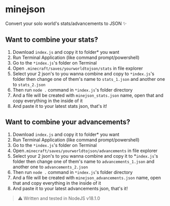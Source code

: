# minejson
Convert your solo world's stats/advancements to JSON ✨

## Want to combine your stats?
1. Download `index.js` and copy it to folder* you want
2. Run Terminal Application (like command prompt/powershell)
3. Go to the `*index.js`'s folder on Terminal
4. Open `.minecraft/saves/yourworldtojson/stats` in file explorer
5. Select your 2 json's to you wanna combine and copy to `*index.js`'s folder then change one of them's name to `stats_1.json` and another one to `stats_2.json`
6. Then run `node .` command in `*index.js`'s folder directory
7. And a file will be created with `minejson_stats.json` name, open that and copy everything in the inside of it
8. And paste it to your latest stats json, that's it!

## Want to combine your advancements?
1. Download `index.js` and copy it to folder* you want
2. Run Terminal Application (like command prompt/powershell)
3. Go to the `*index.js`'s folder on Terminal
4. Open`.minecraft/saves/yourworldtojson/advancements` in file explorer
5. Select your 2 json's to you wanna combine and copy it to *`index.js`'s folder then change one of them's name to `advancements_1.json` and another one to `advancements_2.json`
6. Then run `node .` command in `*index.js`'s folder directory
7. And a file will be created with `minejson_advancements.json` name, open that and copy everything in the inside of it
8. And paste it to your latest advancements json, that's it!

> ⚠️ Written and tested in NodeJS v18.1.0
